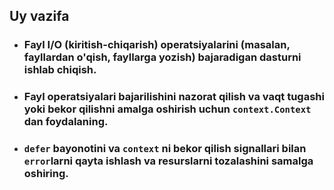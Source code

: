 ## Uy vazifa

* ### Fayl I/O (kiritish-chiqarish) operatsiyalarini (masalan, fayllardan o'qish, fayllarga yozish) bajaradigan dasturni ishlab chiqish.
* ### Fayl operatsiyalari bajarilishini nazorat qilish va vaqt tugashi yoki bekor qilishni amalga oshirish uchun `context.Context` dan foydalaning.
* ### `defer` bayonotini va `context` ni bekor qilish signallari bilan `error`larni qayta ishlash va resurslarni tozalashini samalga oshiring.
